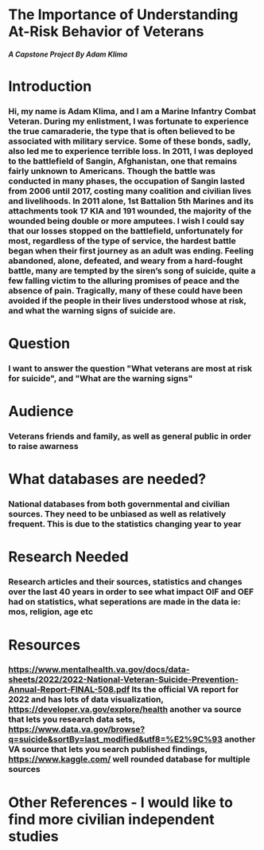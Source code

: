 # The Importance of Understanding At-Risk Behavior of Veterans
#####  A Capstone Project By Adam Klima

# Introduction
### Hi, my name is Adam Klima, and I am a Marine Infantry Combat Veteran. During my enlistment, I was fortunate to experience the true camaraderie, the type that is often believed to be associated with military service.  Some of these bonds, sadly, also led me to experience terrible loss.  In 2011, I was deployed to the battlefield of Sangin, Afghanistan, one that remains fairly unknown to Americans. Though the battle was conducted in many phases, the occupation of Sangin lasted from 2006 until 2017, costing many coalition and civilian lives and livelihoods.  In 2011 alone, 1st Battalion 5th Marines and its attachments took 17 KIA and 191 wounded, the majority of the wounded being double or more amputees.  I wish I could say that our losses stopped on the battlefield, unfortunately for most, regardless of the type of service, the hardest battle began when their first journey as an adult was ending. Feeling abandoned, alone, defeated, and weary from a hard-fought battle, many are tempted by the siren’s song of suicide, quite a few falling victim to the alluring promises of peace and the absence of pain. Tragically, many of these could have been avoided if the people in their lives understood whose at risk, and what the warning signs of suicide are. 

# Question
### I want to answer the question "What veterans are most at risk for suicide", and "What are the warning signs"

# Audience
### Veterans friends and family, as well as general public in order to raise awarness

# What databases are needed?
### National databases from both governmental and civilian sources.  They need to be unbiased as well as relatively frequent. This is due to the statistics changing year to year

# Research Needed
### Research articles and their sources, statistics and changes over the last 40 years in order to see what impact OIF and OEF had on statistics, what seperations are made in the data ie: mos, religion, age etc

# Resources
### https://www.mentalhealth.va.gov/docs/data-sheets/2022/2022-National-Veteran-Suicide-Prevention-Annual-Report-FINAL-508.pdf Its the official VA report for 2022 and has lots of data visualization, https://developer.va.gov/explore/health another va source that lets you research data sets, https://www.data.va.gov/browse?q=suicide&sortBy=last_modified&utf8=%E2%9C%93 another VA source that lets you search published findings, https://www.kaggle.com/ well rounded database for multiple sources

# Other References - I would like to find more civilian independent studies
